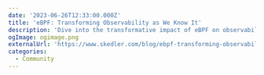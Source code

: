 ```yaml
---
date: '2023-06-26T12:33:00.000Z'
title: 'eBPF: Transforming Observability as We Know It'
description: 'Dive into the transformative impact of eBPF on observability, its capabilities, use cases, and benefits'
ogImage: ogimage.png
externalUrl: 'https://www.skedler.com/blog/ebpf-transforming-observability-as-we-know-it/'
categories:
  - Community
---
```

